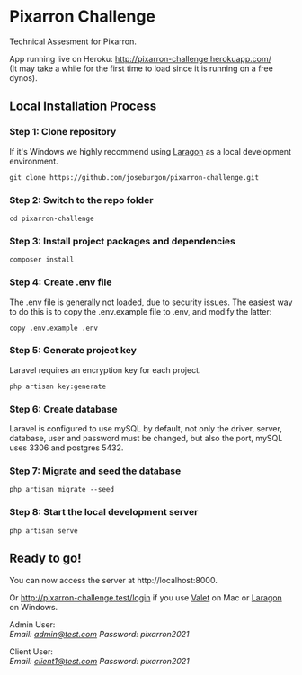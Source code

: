 # Pixarron Challenge

Technical Assesment for Pixarron.

App running live on Heroku: http://pixarron-challenge.herokuapp.com/  
(It may take a while for the first time to load since it is running on a free dynos).

## Local Installation Process

### Step 1: Clone repository

If it's Windows we highly recommend using [Laragon](https://laragon.org/) as a local development environment.

```
git clone https://github.com/joseburgon/pixarron-challenge.git
```

### Step 2: Switch to the repo folder

```
cd pixarron-challenge
```

### Step 3: Install project packages and dependencies

```
composer install
```

### Step 4: Create .env file

The .env file is generally not loaded, due to security issues. The easiest way to do this is to copy the .env.example file to .env, and modify the latter:

```
copy .env.example .env
```

### Step 5: Generate project key

Laravel requires an encryption key for each project.

```
php artisan key:generate
```

### Step 6: Create database

Laravel is configured to use mySQL by default, not only the driver, server, database, user and password must be changed, but also the port, mySQL uses 3306 and postgres 5432.

### Step 7: Migrate and seed the database

```
php artisan migrate --seed
```

### Step 8: Start the local development server

```
php artisan serve
```

## Ready to go!

You can now access the server at http://localhost:8000.

Or http://pixarron-challenge.test/login if you use [Valet](https://laravel.com/docs/7.x/valet) on Mac or [Laragon](https://laragon.org/) on Windows.

Admin User:  
*Email: admin@test.com
Password: pixarron2021*

Client User:  
*Email: client1@test.com
Password: pixarron2021*
